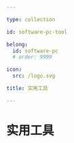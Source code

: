 ```yaml
---

type: collection

id: software-pc-tool

belong:
  id: software-pc
  # order: 9999

icon:
  src: /logo.svg

title: 实用工具

---
```


# 实用工具

<ShowBreadcrumb />

<ShowResources/>
